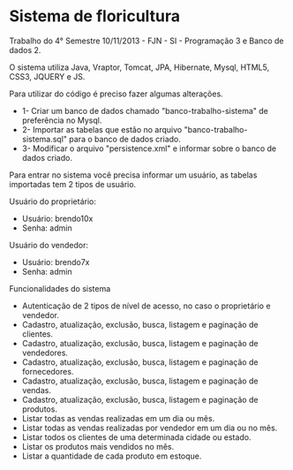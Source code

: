 Sistema de floricultura
=======================

Trabalho do 4° Semestre 10/11/2013 - FJN - SI - Programação 3 e Banco de dados 2.

O sistema utiliza Java, Vraptor, Tomcat, JPA, Hibernate, Mysql, HTML5, CSS3, JQUERY e JS.

Para utilizar do código é preciso fazer algumas alterações.

- 1- Criar um banco de dados chamado "banco-trabalho-sistema" de preferência no Mysql.
- 2- Importar as tabelas que estão no arquivo "banco-trabalho-sistema.sql" para o banco de dados criado.
- 3- Modificar o arquivo "persistence.xml" e informar sobre o banco de dados criado.

Para entrar no sistema você precisa informar um usuário, as tabelas importadas tem 2 tipos de usuário.

Usuário do proprietário:
- Usuário: brendo10x
-   Senha: admin
 
Usuário do vendedor:
- Usuário: brendo7x
-   Senha: admin 

Funcionalidades do sistema
- Autenticação de 2 tipos de nível de acesso, no caso o proprietário e vendedor.
- Cadastro, atualização, exclusão, busca, listagem e paginação de clientes.
- Cadastro, atualização, exclusão, busca, listagem e paginação de vendedores.
- Cadastro, atualização, exclusão, busca, listagem e paginação de fornecedores.
- Cadastro, atualização, exclusão, busca, listagem e paginação de vendas.
- Cadastro, atualização, exclusão, busca, listagem e paginação de produtos.
- Listar todas as vendas realizadas em um dia ou mês.
- Listar todas as vendas realizadas por vendedor em um dia ou no mês.
- Listar todos os clientes de uma determinada cidade ou estado.
- Listar os produtos mais vendidos no mês.
- Listar a quantidade de cada produto em estoque.
